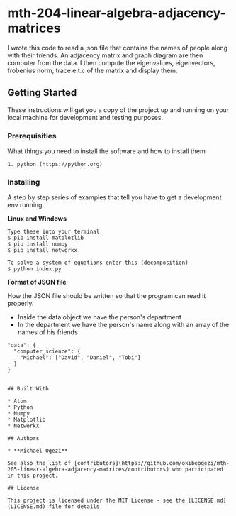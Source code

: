 # mth-204-linear-algebra-adjacency-matrices
I wrote this code to read a json file that contains the names of people along with their friends. An adjacency matrix and graph diagram are then computer from the data.  I then compute the eigenvalues, eigenvectors, frobenius norm, trace e.t.c of the matrix and display them.

## Getting Started

These instructions will get you a copy of the project up and running on your local machine for development and testing purposes.

### Prerequisities

What things you need to install the software and how to install them

```
1. python (https://python.org)
```

### Installing

A step by step series of examples that tell you have to get a development env running

**Linux and Windows**
```
Type these into your terminal
$ pip install matplotlib
$ pip install numpy
$ pip install networkx

To solve a system of equations enter this (decomposition)
$ python index.py
```

**Format of JSON file**

How the JSON file should be written so that the program can read it properly.

* Inside the data object we have the person's department
* In the department we have the person's name along with an array of the names of his friends

```
"data": {
  "computer_science": {
    "Michael": ["David", "Daniel", "Tobi"]
  }
}
```
```

## Built With

* Atom
* Python
* Numpy
* Matplotlib
* NetworkX

## Authors

* **Michael Ogezi**

See also the list of [contributors](https://github.com/okibeogezi/mth-205-linear-algebra-adjacency-matrices/contributors) who participated in this project.

## License

This project is licensed under the MIT License - see the [LICENSE.md](LICENSE.md) file for details

